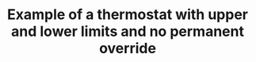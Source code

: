 ---
layout: link
link_url: https://www.ephcontrols.com/section/delay-start-thermostat/
title: Example of a thermostat with upper and lower limits and no permanent override
source: EPH (supplier)
card: Update your boiler controls
petal: 
task: 
---